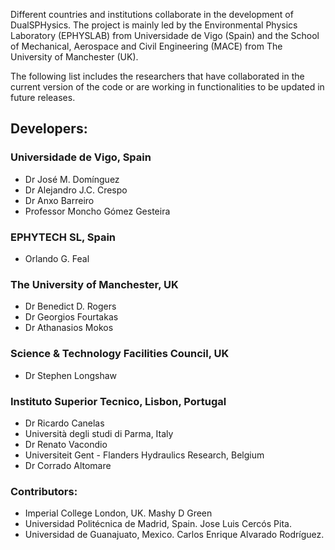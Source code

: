 Different countries and institutions collaborate in the development of DualSPHysics.
The project is mainly led by the Environmental Physics Laboratory (EPHYSLAB) from
Universidade de Vigo (Spain) and the School of Mechanical, Aerospace and Civil
Engineering (MACE) from The University of Manchester (UK).

The following list includes the researchers that have collaborated in the current version
of the code or are working in functionalities to be updated in future releases.

## Developers:
### Universidade de Vigo, Spain
* Dr José M. Domínguez
* Dr Alejandro J.C. Crespo
* Dr Anxo Barreiro
* Professor Moncho Gómez Gesteira

### EPHYTECH SL, Spain
* Orlando G. Feal

### The University of Manchester, UK
* Dr Benedict D. Rogers
* Dr Georgios Fourtakas
* Dr Athanasios Mokos

### Science & Technology Facilities Council, UK
* Dr Stephen Longshaw

### Instituto Superior Tecnico, Lisbon, Portugal
* Dr Ricardo Canelas
* Università degli studi di Parma, Italy
* Dr Renato Vacondio
* Universiteit Gent - Flanders Hydraulics Research, Belgium
* Dr Corrado Altomare

### Contributors:
* Imperial College London, UK. Mashy D Green
* Universidad Politécnica de Madrid, Spain. Jose Luis Cercós Pita.
* Universidad de Guanajuato, Mexico. Carlos Enrique Alvarado Rodríguez.